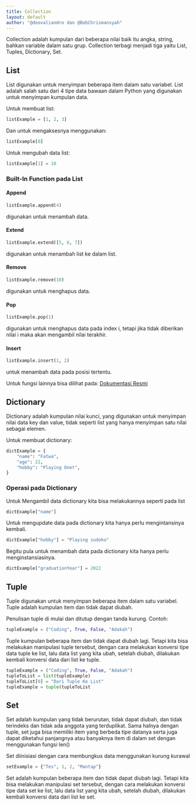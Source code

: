 ```yaml
---
title: Collection
layout: default
author: "@deovaliandro dan @BobChrismansyah"
---
```


Collection adalah kumpulan dari beberapa nilai baik itu angka, string, bahkan variable
dalam satu grup. Collection terbagi menjadi tiga yaitu List, Tuples, Dictionary, Set.

## List

List digunakan untuk menyimpan beberapa item dalam satu variabel. List adalah salah
satu dari 4 tipe data bawaan dalam Python yang digunakan untuk menyimpan kumpulan
data.

Untuk membuat list:

```python
listExample = [1, 2, 3]
```

Dan untuk mengaksesnya menggunakan:

```python
listExample[0]
```

Untuk mengubah data list:

```python
listExample[1] = 10
```

### Built-In Function pada List

#### Append

```python
listExample.append(4)
```

digunakan untuk menambah data.

#### Extend

```python
listExample.extend([5, 6, 7])
```

digunakan untuk menambah list ke dalam list.

#### Remove

```python
listExample.remove(10)
```

digunakan untuk menghapus data.

#### Pop

```python
listExample.pop(1)
```

digunakan untuk menghapus data pada index i, tetapi jika tidak diberikan nilai i
maka akan mengambil nilai terakhir.

#### Insert

```python
listExample.insert(1, 2)
```

untuk menambah data pada posisi tertentu.

Untuk fungsi lainnya bisa dilihat pada: [Dokumentasi Resmi](https://docs.python.org/3/tutorial/datastructures.html)

## Dictionary

Dictionary adalah kumpulan nilai kunci, yang digunakan untuk menyimpan nilai data
key dan value, tidak seperti list yang hanya menyimpan satu nilai sebagai elemen.

Untuk membuat dictionary:

```python
dictExample = {
    "name": "Fatwa",
    "age": 22,
    "hobby": "Playing Onet",
}
```

### Operasi pada Dictionary

Untuk Mengambil data dictionary kita bisa melakukannya seperti pada list

```python
dictExample["name"]
```

Untuk mengupdate data pada dictionary kita hanya perlu mengintansinya kembali.

```python
dictExample["hobby"] = "Playing sudoku"
```

Begitu pula untuk menambah data pada dictionary kita hanya perlu menginstansiasinya.

```python
dictExample["graduationYear"] = 2022
```

## Tuple

Tuple digunakan untuk menyimpan beberapa item dalam satu variabel. Tuple adalah
kumpulan item dan tidak dapat diubah.

Penulisan tuple di mulai dan ditutup dengan tanda kurung. Contoh:

```python
tupleExample = ("Coding", True, False, "Adakah")
```

Tuple kumpulan beberapa item dan tidak dapat diubah lagi. Tetapi kita bisa
melakukan manipulasi tuple tersebut, dengan cara melakukan konversi tipe
data tuple ke list, lalu data list yang kita ubah, setelah diubah, dilakukan
kembali konversi data dari list ke tuple.

```python
tupleExample = ("Coding", True, False, "Adakah")
tupleToList = list(tupleExample)
tupleToList[0] = "Dari Tuple Ke List"
tupleExample = tuple(tupleToList
```

## Set

Set adalah kumpulan yang tidak berurutan, tidak dapat diubah, dan tidak terindeks dan
tidak ada anggota yang terduplikat. Sama halnya dengan tuple, set juga bisa memiliki
item yang berbeda tipe datanya serta juga dapat diketahui panjangnya atau banyaknya
item di dalam set dengan menggunakan fungsi len()

Set diinisiasi dengan cara membungkus data menggunakan kurung kurawal

```python
setExample = {"Tes", 1, 2, "Mantap"}
```

Set adalah kumpulan beberapa item dan tidak dapat diubah lagi.
Tetapi kita bisa melakukan manipulasi set tersebut, dengan cara
melakukan konversi tipe data set ke list, lalu data list yang kita ubah, setelah
diubah, dilakukan kembali konversi data dari list ke set.
